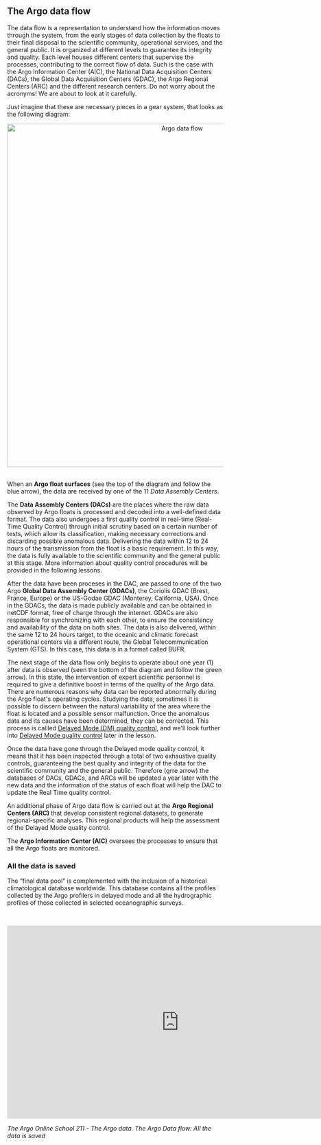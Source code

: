 ##  The Argo data flow

The data flow is a representation to understand how the information moves through the system, from the early stages of data collection by the floats to their final disposal to the scientific community, operational services, and the general public. It is organized at different levels to guarantee its integrity and quality. Each level houses different centers that supervise the processes, contributing to the correct flow of data. Such is the case with the Argo Information Center (AIC), the National Data Acquisition Centers (DACs), the Global Data Acquisition Centers (GDAC), the Argo Regional Centers (ARC) and the different research centers. Do not worry about the acronyms! We are about to look at it carefully. 

Just imagine that these are necessary pieces in a gear system, that looks as the following diagram:

<center><img src="https://raw.githubusercontent.com/euroargodev/argoonlineschool/master/images/DataFlow.png" alt="Argo data flow" width="800"/></center>&nbsp;&nbsp;

When an **Argo float surfaces** (see the top of the diagram and follow the blue arrow), the data are received by one of the 11 *Data Assembly Centers*. 

The **Data Assembly Centers (DACs)** are the places where the raw data observed by Argo floats is processed and decoded into a well-defined data format. The data also undergoes a first quality control in real-time (Real-Time Quality Control) through initial scrutiny based on a certain number of tests, which allow its classification, making necessary corrections and discarding possible anomalous data.  Delivering the data within 12 to 24 hours of the transmission from the float is a basic requirement. In this way, the data is fully available to the scientific community and the general public at this stage. More information about quality control procedures will be provided in the following lessons.

After the data have been proceses in the DAC, are passed to one of the two Argo **Global Data Assembly Center (GDACs)**, the Coriolis GDAC (Brest, France, Europe) or the US-Godae GDAC (Monterey, California, USA). Once in the GDACs, the data is made publicly available and can be obtained in netCDF format, free of charge through the internet. GDACs are also responsible for synchronizing with each other, to ensure the consistency and availability of the data on both sites. The data is also delivered, within the same 12 to 24 hours target, to the oceanic and climatic forecast operational centers via a different route, the Global Telecommunication System (GTS). In this case, this data is in a format called BUFR.

The next stage of the data flow only begins to operate about one year (1) after data is observed (seen the bottom of the diagram and follow the green arrow).  In this state, the intervention of expert scientific personnel is required to give a definitive boost in terms of the quality of the Argo data. There are numerous reasons why data can be reported abnormally during the Argo float's operating cycles. Studying the data, sometimes it is possible to discern between the natural variability of the area where the float is located and a possible sensor malfunction. Once the anomalous data and its causes have been determined, they can be corrected. This process is callled <u>Delayed Mode (DM) quality control</u>, and we'll look further into [Delayed Mode quality control](https://www.euro-argo.eu/argo-online-school/Lessons/L02_TheArgoData/Chapter14_RealTimeDelayedMode.html) later in the lesson. 

Once the data have gone through the Delayed mode quality control, it means that it has been inspected through a total of two exhaustive quality controls, guaranteeing the best quality and integrity of the data for the scientific community and the general public. Therefore (grre arrow)  the databases of DACs, GDACs, and ARCs will be updated a year later with the new data and the information of the status of each float will help the DAC to update the Real Time quality control.

An additional phase of Argo data flow is carried out at the **Argo Regional Centers (ARC)** that develop consistent regional datasets, to generate regional-specific analyses. This regional products will help the assessment of the Delayed Mode quality control. 


The **Argo Information Center (AIC)** oversees the processes to ensure that all the Argo floats are monitored.


###  All the data is saved

The “final data pool” is complemented with the inclusion of a historical climatological database worldwide. This database contains all the profiles collected by the Argo profilers in delayed mode and all the hydrographic profiles of those collected in selected oceanographic surveys. 


&nbsp;&nbsp;<center>
<iframe width="800" height="450" src="https://www.youtube.com/embed/hDhV80TB_QA?si=yEkEcxpBKwW-2KwA&amp;start=1" title="The Argo Online School 211 - The Argo data.  The Argo Data flow: All the data is saved" frameborder="0" allow="accelerometer; autoplay; clipboard-write; encrypted-media; gyroscope; picture-in-picture; web-share" referrerpolicy="strict-origin-when-cross-origin" allowfullscreen></iframe>
</center>

_The Argo Online School 211 - The Argo data. The Argo Data flow: All the data is saved_
&nbsp;&nbsp;